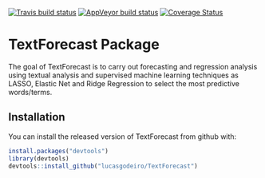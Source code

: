 
[![Travis build status](https://travis-ci.com/lucasgodeiro/TextForecast.svg?branch=master)](https://travis-ci.com/lucasgodeiro/TextForecast) [![AppVeyor build status](https://ci.appveyor.com/api/projects/status/github/lucasgodeiro/TextForecast?branch=master&svg=true)](https://ci.appveyor.com/project/lucasgodeiro/TextForecast) [![Coverage Status](https://img.shields.io/codecov/c/github/lucasgodeiro/TextForecast/master.svg)](https://codecov.io/github/lucasgodeiro/TextForecast?branch=master)

<!-- README.md is generated from README.Rmd. Please edit that file -->
TextForecast Package
====================

The goal of TextForecast is to carry out forecasting and regression analysis using textual analysis and supervised machine learning techniques as LASSO, Elastic Net and Ridge Regression to select the most predictive words/terms.

Installation
------------

You can install the released version of TextForecast from github with:

``` r
install.packages("devtools")
library(devtools)
devtools::install_github("lucasgodeiro/TextForecast")
```
